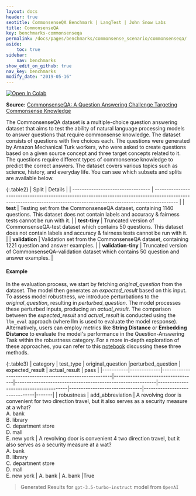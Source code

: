 ```yaml
---
layout: docs
header: true
seotitle: CommonsenseQA Benchmark | LangTest | John Snow Labs
title: CommonsenseQA
key: benchmarks-commonsenseqa
permalink: /docs/pages/benchmarks/commonsense_scenario/commonsenseqa/
aside:
    toc: true
sidebar:
    nav: benchmarks
show_edit_on_github: true
nav_key: benchmarks
modify_date: "2019-05-16"
---
```


<div class="h3-box" markdown="1">

[![Open In Colab](https://colab.research.google.com/assets/colab-badge.svg)](https://colab.research.google.com/github/Pacific-AI-Corp/langtest/blob/main/demo/tutorials/llm_notebooks/dataset-notebooks/CommonsenseQA_dataset.ipynb)

**Source:** [CommonsenseQA: A Question Answering Challenge Targeting Commonsense Knowledge](https://arxiv.org/abs/1811.00937)

The CommonsenseQA dataset is a multiple-choice question answering dataset that aims to test the ability of natural language processing models to answer questions that require commonsense knowledge. The dataset consists of questions with five choices each. The questions were generated by Amazon Mechanical Turk workers, who were asked to create questions based on a given source concept and three target concepts related to it. The questions require different types of commonsense knowledge to predict the correct answers. The dataset covers various topics such as science, history, and everyday life.
You can see which subsets and splits are available below.

{:.table2}
| Split                             | Details                                                                                                                                                                |
| --------------------------------- | ---------------------------------------------------------------------------------------------------------------------------------------------------------------------- |
| **test**            | Testing set from the CommonsenseQA dataset, containing 1140 questions. This dataset does not contain labels and accuracy & fairness tests cannot be run with it.       |
| **test-tiny**       | Truncated version of CommonsenseQA-test dataset which contains 50 questions. This dataset does not contain labels and accuracy & fairness tests cannot be run with it. |
| **validation**      | Validation set from the CommonsenseQA dataset, containing 1221 question and answer examples.                                                                           |
| **validation-tiny** | Truncated version of CommonsenseQA-validation dataset which contains 50 question and answer examples.                                                                  |

#### Example

In the evaluation process, we start by fetching *original_question* from the dataset. The model then generates an *expected_result* based on this input. To assess model robustness, we introduce perturbations to the *original_question*, resulting in *perturbed_question*. The model processes these perturbed inputs, producing an *actual_result*. The comparison between the *expected_result* and *actual_result* is conducted using the `llm_eval` approach (where llm is used to evaluate the model response). Alternatively, users can employ metrics like **String Distance** or **Embedding Distance** to evaluate the model's performance in the Question-Answering Task within the robustness category. For a more in-depth exploration of these approaches, you can refer to this [notebook](https://colab.research.google.com/github/Pacific-AI-Corp/langtest/blob/main/demo/tutorials/misc/Evaluation_Metrics.ipynb) discussing these three methods.


{:.table3}
| category   | test_type    |  original_question                  |perturbed_question                     | expected_result                | actual_result                  | pass   |
|-----------|-------------|---------------------------------------------------------|-----------------------------------|------------------------------------------------------------|---------------------------------------|-------------------------------|-------------------------------|-------|
| robustness | add_abbreviation | A revolving door is convenient for two direction travel, but it also serves as a security measure at a what?<br>A. bank<br>B. library<br>C. department store<br>D. mall<br>E. new york	 | A revolving door is convenient 4 two direction travel, but it also serves as a security measure at a wat?<br>A. bank<br>B. library<br>C. department store<br>D. mall<br>E. new york | A. bank	 | A. bank  |True


> Generated Results for `gpt-3.5-turbo-instruct` model from `OpenAI`

</div>